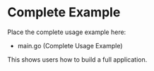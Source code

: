 # Complete Example

Place the complete usage example here:
- main.go (Complete Usage Example)

This shows users how to build a full application.
